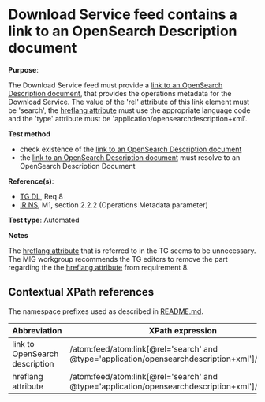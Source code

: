 # Download Service feed contains a link to an OpenSearch Description document

**Purpose**:

The Download Service feed must provide a [link to an OpenSearch Description document](#opensearchlink), that provides the operations metadata for the Download Service. The value of the 'rel' attribute of this link element must be 'search', the [hreflang attribute](#hreflang) must use the appropriate language code and the 'type' attribute must be 'application/opensearchdescription+xml'.

 **Test method**

* check existence of the [link to an OpenSearch Description document](#opensearchlink)
* the [link to an OpenSearch Description document](#opensearchlink) must resolve to an OpenSearch Description Document


**Reference(s)**:

* [TG DL](README.md#ref_TG_DL), Req 8
* [IR NS](README.md#ref_IR_NS), M1, section 2.2.2 (Operations Metadata parameter)

**Test type**: Automated

**Notes**

The [hreflang attribute](#hreflang) that is referred to in the TG seems to be unnecessary. The MIG workgroup recommends the TG editors to remove the part regarding the the [hreflang attribute](#hreflang) from requirement 8.

## Contextual XPath references

The namespace prefixes used as described in [README.md](README.md#namespaces).

Abbreviation                                               |  XPath expression
---------------------------------------------------------- | -------------------------------------------------------------------------
link to OpenSearch description <a name="opensearchlink"></a> | /atom:feed/atom:link[@rel='search' and @type='application/opensearchdescription+xml']/@href
hreflang attribute <a name="hreflang"></a> | /atom:feed/atom:link[@rel='search' and @type='application/opensearchdescription+xml']/@hreflang
